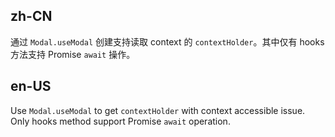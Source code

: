 ## zh-CN

通过 `Modal.useModal` 创建支持读取 context 的 `contextHolder`。其中仅有 hooks 方法支持 Promise `await` 操作。

## en-US

Use `Modal.useModal` to get `contextHolder` with context accessible issue. Only hooks method support Promise `await` operation.
